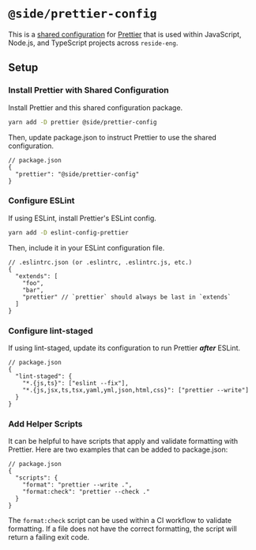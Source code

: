 # `@side/prettier-config`

This is a [shared configuration][shared] for [Prettier][prettier] that is used within JavaScript, Node.js, and TypeScript projects across `reside-eng`.

## Setup

### Install Prettier with Shared Configuration

Install Prettier and this shared configuration package.

```bash
yarn add -D prettier @side/prettier-config
```

Then, update package.json to instruct Prettier to use the shared configuration.

```jsonc
// package.json
{
  "prettier": "@side/prettier-config"
}
```

### Configure ESLint

If using ESLint, install Prettier's ESLint config.

```bash
yarn add -D eslint-config-prettier
```

Then, include it in your ESLint configuration file.

```jsonc
// .eslintrc.json (or .eslintrc, .eslintrc.js, etc.)
{
  "extends": [
    "foo",
    "bar",
    "prettier" // `prettier` should always be last in `extends`
  ]
}
```

### Configure lint-staged

If using lint-staged, update its configuration to run Prettier **_after_** ESLint.

```jsonc
// package.json
{
  "lint-staged": {
    "*.{js,ts}": ["eslint --fix"],
    "*.{js,jsx,ts,tsx,yaml,yml,json,html,css}": ["prettier --write"]
  }
}
```

### Add Helper Scripts

It can be helpful to have scripts that apply and validate formatting with Prettier. Here are two examples that can be added to package.json:

```jsonc
// package.json
{
  "scripts": {
    "format": "prettier --write .",
    "format:check": "prettier --check ."
  }
}
```

The `format:check` script can be used within a CI workflow to validate formatting. If a file does not have the correct formatting, the script will return a failing exit code.

[prettier]: https://prettier.io 'Prettier'
[shared]: https://prettier.io/docs/en/configuration.html#sharing-configurations 'Sharing Configurations'
